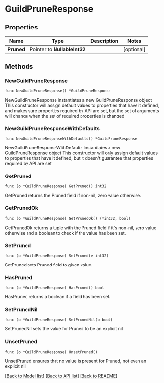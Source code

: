 # GuildPruneResponse

## Properties

Name | Type | Description | Notes
------------ | ------------- | ------------- | -------------
**Pruned** | Pointer to **NullableInt32** |  | [optional] 

## Methods

### NewGuildPruneResponse

`func NewGuildPruneResponse() *GuildPruneResponse`

NewGuildPruneResponse instantiates a new GuildPruneResponse object
This constructor will assign default values to properties that have it defined,
and makes sure properties required by API are set, but the set of arguments
will change when the set of required properties is changed

### NewGuildPruneResponseWithDefaults

`func NewGuildPruneResponseWithDefaults() *GuildPruneResponse`

NewGuildPruneResponseWithDefaults instantiates a new GuildPruneResponse object
This constructor will only assign default values to properties that have it defined,
but it doesn't guarantee that properties required by API are set

### GetPruned

`func (o *GuildPruneResponse) GetPruned() int32`

GetPruned returns the Pruned field if non-nil, zero value otherwise.

### GetPrunedOk

`func (o *GuildPruneResponse) GetPrunedOk() (*int32, bool)`

GetPrunedOk returns a tuple with the Pruned field if it's non-nil, zero value otherwise
and a boolean to check if the value has been set.

### SetPruned

`func (o *GuildPruneResponse) SetPruned(v int32)`

SetPruned sets Pruned field to given value.

### HasPruned

`func (o *GuildPruneResponse) HasPruned() bool`

HasPruned returns a boolean if a field has been set.

### SetPrunedNil

`func (o *GuildPruneResponse) SetPrunedNil(b bool)`

 SetPrunedNil sets the value for Pruned to be an explicit nil

### UnsetPruned
`func (o *GuildPruneResponse) UnsetPruned()`

UnsetPruned ensures that no value is present for Pruned, not even an explicit nil

[[Back to Model list]](../README.md#documentation-for-models) [[Back to API list]](../README.md#documentation-for-api-endpoints) [[Back to README]](../README.md)


